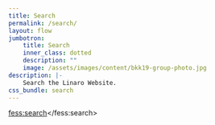 ```yaml
---
title: Search
permalink: /search/
layout: flow
jumbotron:
    title: Search
    inner_class: dotted
    description: ""
    image: /assets/images/content/bkk19-group-photo.jpg
description: |-
    Search the Linaro Website.
css_bundle: search
---
```

<script>
  (function() {
    var fess = document.createElement('script');
    fess.type = 'text/javascript';
    fess.async = true;
    // fess.src is URL for FSS JS
    fess.src = '/assets/js/vendor/fess-ss-11.4.min.js';
    fess.charset = 'utf-8';
    fess.setAttribute('id', 'fess-ss');
    fess.setAttribute('enable-order', 'false');
    fess.setAttribute('link-target', '\_blank');
    fess.setAttribute('enable-labels', 'false');
    // fess-url is URL for Fess Server
    fess.setAttribute('fess-url', 'https://search.linaro.org/json/?fields.label=Linaro&sort=last_modified.desc');
    var s = document.getElementsByTagName('script')[0];
    s.parentNode.insertBefore(fess, s);
  })();
</script>

<fess:search></fess:search>
